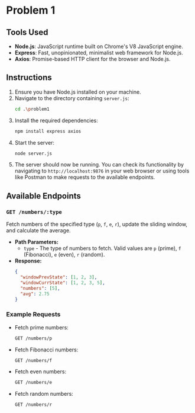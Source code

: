 # Problem 1

## Tools Used

- **Node.js**: JavaScript runtime built on Chrome's V8 JavaScript engine.
- **Express**: Fast, unopinionated, minimalist web framework for Node.js.
- **Axios**: Promise-based HTTP client for the browser and Node.js.

## Instructions

1. Ensure you have Node.js installed on your machine.
2. Navigate to the directory containing `server.js`:
   ```sh
   cd .\problem1
   ```
3. Install the required dependencies:
   ```sh
   npm install express axios
   ```
4. Start the server:
   ```sh
   node server.js
   ```
5. The server should now be running. You can check its functionality by navigating to `http://localhost:9876` in your web browser or using tools like Postman to make requests to the available endpoints.

## Available Endpoints

### `GET /numbers/:type`

Fetch numbers of the specified type (`p`, `f`, `e`, `r`), update the sliding window, and calculate the average.

- **Path Parameters:**
  - `type` - The type of numbers to fetch. Valid values are `p` (prime), `f` (Fibonacci), `e` (even), `r` (random).
- **Response:**
  ```json
  {
    "windowPrevState": [1, 2, 3],
    "windowCurrState": [1, 2, 3, 5],
    "numbers": [5],
    "avg": 2.75
  }
  ```

### Example Requests

- Fetch prime numbers:
  ```sh
  GET /numbers/p
  ```

- Fetch Fibonacci numbers:
  ```sh
  GET /numbers/f
  ```

- Fetch even numbers:
  ```sh
  GET /numbers/e
  ```

- Fetch random numbers:
  ```sh
  GET /numbers/r
  ```
